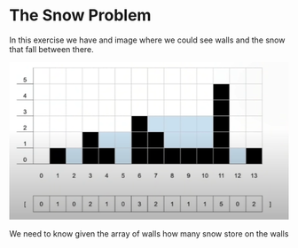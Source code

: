 # The Snow Problem

In this exercise we have and image where we could see walls and the snow that fall between there.

![Imafe of graphic](https://github.com/DanHR14/The-Snow-Problem/blob/main/static/snow.png)

We need to know given the array of walls how many snow store on the walls